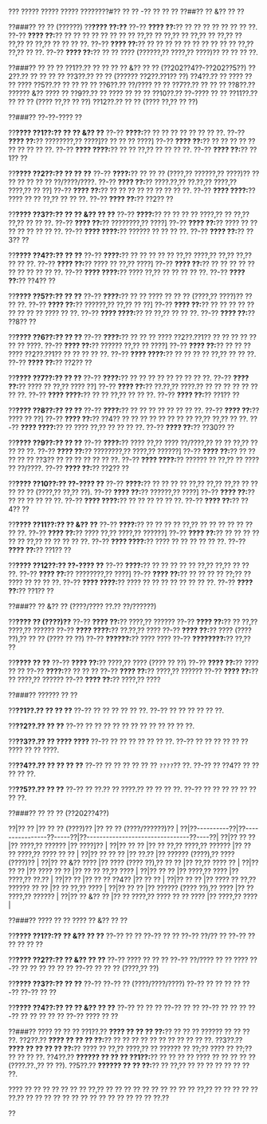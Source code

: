 ??? ????? ????? ????? ????????#?? ?? ?? -?? ?? ?? ??
??##?? ?? &?? ?? ??

??###?? ?? ?? (??????)
??**???? ??:??**
??-?? **???? ??:**?? ?? ?? ?? ?? ?? ?? ?? ??.
??-?? **???? ??:**?? ?? ?? ?? ?? ?? ?? ?? ?? ??,?? ?? ??,?? ?? ??,?? ?? ??,?? ?? ??,?? ?? ??,?? ?? ?? ?? ??.
??-?? **???? ??:**?? ?? ?? ?? ?? ?? ?? ?? ?? ?? ?? ??,?? ??,?? ?? ??.
??-?? **???? ??:**?? ?? ?? ???? (??????,?? ????,?? ????)?? ?? ?? ?? ??.

??###?? ?? ?? ??
??1??.?? ?? ?? ?? ?? &?? ?? ?? (??202??4??-??202??5??)
??2??.?? ?? ?? ?? ??
??3??.?? ?? ?? (?????? ??2??.??1?? ??)
??4??.?? ?? ???? ?? ?? ????
??5??.?? ?? ?? ?? ??
??6??.?? ??/???? ?? ??
??7??.?? ?? ?? ??
??8??.?? ?????? &?? ???? ??
??9??.?? ?? ???? ?? ?? ??
??10??.?? ??-???? ?? ??
??11??.?? ?? ?? ?? (???? ??,?? ?? ??)
??12??.?? ?? ?? (???? ??,?? ?? ??)

??###?? ??-??-???? ??

??**???? ??1??:?? ?? ?? &?? ??**
??-?? **????:**?? ?? ?? ?? ?? ?? ?? ?? ??.
??-?? **???? ??:**?? ????????,?? ????]?? ?? ?? ?? ????]
??-?? **???? ??:**?? ?? ?? ?? ?? ?? ?? ?? ?? ?? ??.
??-?? **???? ????:**?? ?? ?? ??,?? ?? ?? ?? ??.
??-?? **???? ??:**?? ??1?? ??

??**???? ??2??:?? ?? ?? ??**
??-?? **????:**?? ?? ?? ?? (????,?? ??????,?? ????)?? ?? ?? ?? ?? ?? ?? ??/????/????.
??-?? **???? ??:**?? ????.??,?? ??.??,?? ????,?? ????,?? ?? ??]
??-?? **???? ??:**?? ?? ?? ?? ?? ?? ?? ?? ?? ??.
??-?? **???? ????:**?? ???? ?? ?? ??,?? ?? ?? ??.
??-?? **???? ??:**?? ??2?? ??

??**???? ??3??:?? ?? ?? &?? ?? ??**
??-?? **????:**?? ?? ?? ?? ?? ????,?? ?? ??,?? ??,?? ?? ?? ??.
??-?? **???? ??:**?? ????????,?? ????]
??-?? **???? ??:**?? ???? ?? ?? ?? ?? ?? ?? ?? ??.
??-?? **???? ????:**?? ?????? ?? ?? ?? ??.
??-?? **???? ??:**?? ??3?? ??

??**???? ??4??:?? ?? ??**
??-?? **????:**?? ?? ?? ?? ?? ?? ??,?? ????,?? ??,?? ??,?? ?? ?? ??.
??-?? **???? ??:**?? ???? ?? ??,?? ????]
??-?? **???? ??:**?? ?? ?? ?? ?? ?? ?? ?? ?? ?? ?? ??.
??-?? **???? ????:**?? ???? ??,?? ?? ?? ?? ?? ??.
??-?? **???? ??:**?? ??4?? ??

??**???? ??5??:?? ?? ??**
??-?? **????:**?? ?? ?? ???? ?? ?? ?? (????,?? ????)?? ?? ?? ??.
??-?? **???? ??:**?? ??????,?? ??,?? ?? ??]
??-?? **???? ??:**?? ?? ?? ?? ?? ?? ?? ?? ?? ?? ???? ?? ??.
??-?? **???? ????:**?? ?? ??,?? ?? ?? ??.
??-?? **???? ??:**?? ??8?? ??

??**???? ??6??:?? ?? ??**
??-?? **????:**?? ?? ?? ?? ???? ??2??.??1?? ?? ?? ?? ?? ?? ?? ?? ????.
??-?? **???? ??:**?? ?????? ??,?? ?? ????]
??-?? **???? ??:**?? ?? ?? ?? ???? ??2??.??1?? ?? ?? ?? ?? ??.
??-?? **???? ????:**?? ?? ?? ?? ?? ??,?? ?? ?? ??.
??-?? **???? ??:**?? ??2?? ??

??**???? ??7??:?? ?? ??**
??-?? **????:**?? ?? ?? ?? ?? ?? ?? ?? ?? ??.
??-?? **???? ??:**?? ???? ?? ??,?? ???? ??]
??-?? **???? ??:**?? ??.??,?? ????.?? ?? ?? ?? ?? ?? ?? ?? ??.
??-?? **???? ????:**?? ?? ?? ??,?? ?? ?? ??.
??-?? **???? ??:**?? ??1?? ??

??**???? ??8??:?? ?? ??**
??-?? **????:**?? ?? ?? ?? ?? ?? ?? ?? ??.
??-?? **???? ??:**?? ???? ?? ??]
??-?? **???? ??:**?? ??4?? ?? ?? ?? ?? ?? ?? ?? ?? ??,?? ??,?? ?? ??.
??-?? **???? ????:**?? ?? ???? ??,?? ?? ?? ?? ??.
??-?? **???? ??:**?? ??30?? ??

??**???? ??9??:?? ?? ??**
??-?? **????:**?? ???? ??,?? ???? ??/????,?? ?? ?? ??,?? ?? ?? ?? ??.
??-?? **???? ??:**?? ????????,?? ????,?? ??????]
??-?? **???? ??:**?? ?? ?? ?? ?? ?? ??3?? ?? ?? ?? ?? ?? ?? ??.
??-?? **???? ????:**?? ?????? ?? ??,?? ?? ???? ?? ??/????.
??-?? **???? ??:**?? ??2?? ??

??**???? ??10??:?? ??-???? ??**
??-?? **????:**?? ?? ?? ?? ?? ??,?? ??,?? ??,?? ?? ?? ?? ?? ?? (????,?? ??,?? ??).
??-?? **???? ??:**?? ??????,?? ????]
??-?? **???? ??:**?? ?? ?? ?? ?? ?? ??.
??-?? **???? ????:**?? ?? ?? ?? ?? ?? ??.
??-?? **???? ??:**?? ??4?? ??

??**???? ??11??:?? ?? &?? ??**
??-?? **????:**?? ?? ?? ?? ?? ??,?? ?? ?? ?? ?? ?? ?? ?? ??.
??-?? **???? ??:**?? ???? ??,?? ????,?? ??????]
??-?? **???? ??:**?? ?? ?? ?? ?? ?? ?? ??,?? ?? ?? ?? ?? ??.
??-?? **???? ????:**?? ???? ?? ?? ?? ?? ?? ??.
??-?? **???? ??:**?? ??1?? ??

??**???? ??12??:?? ??-???? ??**
??-?? **????:**?? ?? ?? ?? ?? ?? ??,?? ??,?? ?? ?? ??.
??-?? **???? ??:**?? ????????,?? ????]
??-?? **???? ??:**?? ?? ?? ?? ?? ??;?? ?? ???? ?? ?? ?? ??.
??-?? **???? ????:**?? ???? ?? ?? ?? ?? ?? ?? ?? ??.
??-?? **???? ??:**?? ??1?? ??

??###?? ?? &?? ?? (????/???? ??.?? ??/??????)

??**???? ?? (????)??**
??-?? **???? ??:**?? ????,?? ??????
??-?? **???? ??:**?? ?? ??,?? ????,?? ??????
??-?? **???? ????:**?? ??.??,?? ????
??-?? **???? ??:**?? ???? (???? ??),?? ?? ?? (???? ?? ??)
??-?? **??????:**?? ???? ????
??-?? **????????:**?? ??,?? ??

??**???? ?? ??**
??-?? **???? ??:**?? ????,?? ???? (???? ?? ??)
??-?? **???? ??:**?? ???? ?? ??
??-?? **????:**?? ?? ?? ??
??-?? **???? ??:**?? ????,?? ??????
??-?? **???? ??:**?? ?? ????,?? ??????
??-?? **???? ??:**?? ????,?? ????

??###?? ?????? ?? ??

??**??1??.?? ?? ?? ??**
??-?? ?? ?? ?? ?? ?? ??.
??-?? ?? ?? ?? ?? ?? ??.

??**??2??.?? ?? ??**
??-?? ?? ?? ?? ?? ?? ?? ?? ?? ?? ?? ?? ??.

??**??3??.?? ?? ???? ????**
??-?? ?? ?? ?? ?? ?? ?? ??.
??-?? ?? ?? ?? ?? ?? ?? ???? ?? ?? ????.

??**??4??.?? ?? ?? ?? ??**
??-?? ?? ?? ?? ?? ?? ?? `????`?? ??.
??-?? ?? ??4?? ?? ?? ?? ?? ??.

??**??5??.?? ?? ??**
??-?? ?? ??.?? ?? ????.?? ?? ?? ?? ??.
??-?? ?? ?? ?? ?? ?? ?? ?? ??.

??###?? ?? ?? ?? (??202??4??)

??|?? ?? |?? ?? ?? (????)?? |?? ?? ?? (????/??????)?? |
??|??----------??|??----------------??-----??|??--------------------------------??----??|
??|?? ?? ?? |?? ????,?? ?????? |?? ????]?? |
??|?? ?? ?? |?? ?? ??,?? ????,?? ?????? |?? ?? ?? ????,?? ???? ?? ?? |
??|?? ?? ?? ?? |?? ??.?? |?? ?????? (????),?? ???? (????)?? |
??|?? ?? &?? ???? |?? ???? (???? ??),?? ?? ?? |?? ??,?? ???? ?? |
??|?? ?? ?? |?? ???? ?? ?? |?? ?? ?? ??,?? ???? |
??|?? ?? ?? |?? ????,?? ???? |?? ????,?? ??.?? |
??|?? ?? |?? ?? ?? ??4?? |?? ?? ?? |
??|?? ?? ?? |?? ???? ?? ??,?? ?????? ?? ?? |?? ?? ??,?? ???? |
??|?? ?? ?? |?? ?????? (???? ??),?? ???? |?? ?? ????,?? ?????? |
??|?? ?? &?? ?? |?? ?? ????,?? ???? ?? ?? ???? |?? ????,?? ???? |

??###?? ???? ?? ?? ???? ?? &?? ?? ??

??**???? ??1??:?? ?? &?? ?? ??**
??-?? ?? ??
??-?? ?? ??
??-?? ??/?? ??
??-?? ?? ?? ?? ?? ??

??**???? ??2??:?? ?? &?? ?? ??**
??-?? ???? ?? ?? ??
??-?? ??/???? ?? ?? ????
??-?? ?? ?? ?? ?? ?? ??
??-?? ?? ?? ?? (????,?? ??)

??**???? ??3??:?? ?? ??**
??-?? ??-?? ?? (????/????/????)
??-?? ?? ?? ?? ??
??-?? ??-?? ?? ??

??**???? ??4??:?? ?? ?? &?? ?? ??**
??-?? ?? ?? ??
??-?? ?? ??
??-?? ?? ?? ??
??-?? ?? ?? ?? ?? ??
??-?? ???? ?? ??

??###?? ???? ?? ?? ??
??1??.?? **???? ?? ?? ?? ??:**?? ?? ?? ?? ?????? ?? ?? ?? ??.
??2??.?? **???? ?? ?? ?? ??:**?? ?? ?? ?? ?? ?? ?? ?? ?? ?? ?? ??.
??3??.?? **???? ?? ?? ?? ?? ??:**?? ???? ?? ??,?? ????,?? ?? ?????? ?? ??;?? ???? ?? ??;?? ?? ?? ?? ??.
??4??.?? **?????? ?? ?? ?? ??1??:**?? ?? ?? ?? ?? ???? ?? ?? ?? ?? ?? (????.??.,?? ?? ??).
??5??.?? **?????? ?? ?? ??:**?? ?? ??,?? ?? ?? ?? ?? ?? ?? ?? ??.

???? ?? ?? ?? ?? ?? ?? ?? ??,?? ?? ?? ?? ?? ?? ?? ?? ?? ?? ?? ??,?? ?? ?? ?? ?? ?? ??.?? ?? ?? ?? ?? ?? ?? ?? ?? ?? ?? ?? ?? ?? ?? ??.??

??